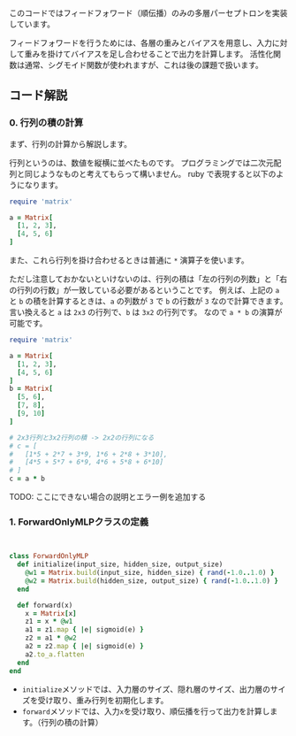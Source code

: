 
このコードではフィードフォワード（順伝播）のみの多層パーセプトロンを実装しています。

フィードフォワードを行うためには、各層の重みとバイアスを用意し、入力に対して重みを掛けてバイアスを足し合わせることで出力を計算します。
活性化関数は通常、シグモイド関数が使われますが、これは後の課題で扱います。


## コード解説

### 0. 行列の積の計算

まず、行列の計算から解説します。

行列というのは、数値を縦横に並べたものです。
プログラミングでは二次元配列と同じようなものと考えてもらって構いません。
ruby で表現すると以下のようになります。

```ruby
require 'matrix'

a = Matrix[
  [1, 2, 3],
  [4, 5, 6]
]
```

また、これら行列を掛け合わせるときは普通に `*` 演算子を使います。

ただし注意しておかないといけないのは、行列の積は「左の行列の列数」と「右の行列の行数」が一致している必要があるということです。
例えば、上記の `a` と `b` の積を計算するときは、`a` の列数が `3` で `b` の行数が `3` なので計算できます。
言い換えると `a` は `2x3` の行列で、`b` は `3x2` の行列です。
なので `a * b` の演算が可能です。

```ruby
require 'matrix'

a = Matrix[
  [1, 2, 3],
  [4, 5, 6]
]
b = Matrix[
  [5, 6],
  [7, 8],
  [9, 10]
]

# 2x3行列と3x2行列の積 -> 2x2の行列になる
# c = [
#   [1*5 + 2*7 + 3*9, 1*6 + 2*8 + 3*10],
#   [4*5 + 5*7 + 6*9, 4*6 + 5*8 + 6*10]
# ]
c = a * b
```

TODO: ここにできない場合の説明とエラー例を追加する


### 1. ForwardOnlyMLPクラスの定義

```ruby


class ForwardOnlyMLP
  def initialize(input_size, hidden_size, output_size)
    @w1 = Matrix.build(input_size, hidden_size) { rand(-1.0..1.0) }
    @w2 = Matrix.build(hidden_size, output_size) { rand(-1.0..1.0) }
  end

  def forward(x)
    x = Matrix[x]
    z1 = x * @w1
    a1 = z1.map { |e| sigmoid(e) }
    z2 = a1 * @w2
    a2 = z2.map { |e| sigmoid(e) }
    a2.to_a.flatten
  end
end
```

- `initialize`メソッドでは、入力層のサイズ、隠れ層のサイズ、出力層のサイズを受け取り、重み行列を初期化します。
- `forward`メソッドでは、入力`x`を受け取り、順伝播を行って出力を計算します。（行列の積の計算）
